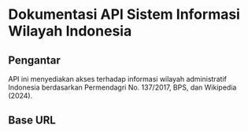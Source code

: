 # Dokumentasi API Sistem Informasi Wilayah Indonesia

## Pengantar

API ini menyediakan akses terhadap informasi wilayah administratif Indonesia berdasarkan Permendagri No. 137/2017, BPS, dan Wikipedia (2024).

## Base URL

